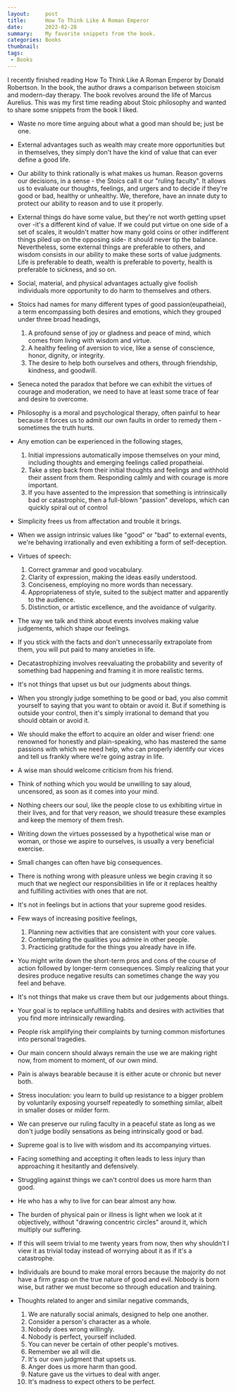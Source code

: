 ```yaml
---
layout:     post
title:      How To Think Like A Roman Emperor
date:       2022-02-28
summary:    My favorite snippets from the book. 
categories: Books
thumbnail:
tags:
 - Books
---
```


I recently finished reading How To Think Like A Roman Emperor by Donald Robertson. 
In the book, the author draws a comparison between stoicism and modern-day therapy. The book revolves around the life of Marcus Aurelius. This was my first time reading about Stoic philosophy and wanted to share some snippets from the book I liked. 


* Waste no more time arguing about what a good man should be; just be one. 

* External advantages such as wealth may create more opportunities but in themselves, they simply don't have the kind of value that can ever define a good life. 

* Our ability to think rationally is what makes us human. Reason governs our decisions, in a sense - the Stoics call it our "ruling faculty". It allows us to evaluate our thoughts, feelings, and urgers and to decide if they're good or bad, healthy or unhealthy. We, therefore, have an innate duty to protect our ability to reason and to use it properly. 

* External things do have some value, but they're not worth getting upset over -it's a different kind of value. If we could put virtue on one side of a set of scales, it wouldn't matter how many gold coins or other indifferent things piled up on the opposing side- it should never tip the balance. 
Nevertheless, some external things are preferable to others, and wisdom consists in our ability to make these sorts of value judgments. Life is preferable to death, wealth is preferable to poverty, health is preferable to sickness, and so on. 

* Social, material, and physical advantages actually give foolish individuals more opportunity to do harm to themselves and others. 

* Stoics had names for many different types of good passion(eupatheiai), a term encompassing both desires and emotions, which they grouped under three broad headings, 
	1. A profound sense of joy or gladness and peace of mind, which comes from living with wisdom and virtue. 
	2. A healthy feeling of aversion to vice, like a sense of conscience, honor, dignity, or integrity.
	3. The desire to help both ourselves and others, through friendship, kindness, and goodwill.

* Seneca noted the paradox that before we can exhibit the virtues of courage and moderation, we need to have at least some trace of fear and desire to overcome. 

* Philosophy is a moral and psychological therapy, often painful to hear because it forces us to admit our own faults in order to remedy them - sometimes the truth hurts. 

* Any emotion can be experienced in the following stages,
	1. Initial impressions automatically impose themselves on your mind, including thoughts and emerging feelings called propatheiai. 
	2. Take a step back from their initial thoughts and feelings and withhold their assent from them. Responding calmly and with courage is more important. 
	3. If you have assented to the impression that something is intrinsically bad or catastrophic, then a full-blown "passion" develops, which can quickly spiral out of control 

* Simplicity frees us from affectation and trouble it brings. 

* When we assign intrinsic values like "good" or "bad" to external events, we're behaving irrationally and even exhibiting a form of self-deception.

* Virtues of speech:
	1. Correct grammar and good vocabulary. 
	2. Clarity of expression, making the ideas easily understood. 
	3. Conciseness, employing no more words than necessary.
	4. Appropriateness of style, suited to the subject matter and apparently to the audience.
	5. Distinction, or artistic excellence, and the avoidance of vulgarity. 

* The way we talk and think about events involves making value judgements, which shape our feelings. 

* If you stick with the facts and don't unnecessarily extrapolate from them, you will put paid to many anxieties in life. 

* Decatastrophizing involves reevaluating the probability and severity of something bad happening and framing it in more realistic terms. 

* It's not things that upset us but our judgments about things. 

* When you strongly judge something to be good or bad, you also commit yourself to saying that you want to obtain or avoid it. But if something is outside your control, then it's simply irrational to demand that you should obtain or avoid it. 

* We should make the effort to acquire an older and wiser friend: one renowned for honestly and plain-speaking, who has mastered the same passions with which we need help, who can properly identify our vices and tell us frankly where we're going astray in life. 

* A wise man should welcome criticism from his friend. 

* Think of nothing which you would be unwilling to say aloud, uncensored, as soon as it comes into your mind. 

* Nothing cheers our soul, like the people close to us exhibiting virtue in their lives, and for that very reason, we should treasure these examples and keep the memory of them fresh. 

* Writing down the virtues possessed by a hypothetical wise man or woman, or those we aspire to ourselves, is usually a very beneficial exercise. 

* Small changes can often have big consequences. 

* There is nothing wrong with pleasure unless we begin craving it so much that we neglect our responsibilities in life or it replaces healthy and fulfilling activities with ones that are not. 

* It's not in feelings but in actions that your supreme good resides. 

* Few ways of increasing positive feelings, 
	1. Planning new activities that are consistent with your core values. 
	2. Contemplating the qualities you admire in other people. 
	3. Practicing gratitude for the things you already have in life. 

* You might write down the short-term pros and cons of the course of action followed by longer-term consequences. Simply realizing that your desires produce negative results can sometimes change the way you feel and behave. 

* It's not things that make us crave them but our judgements about things. 

* Your goal is to replace unfulfilling habits and desires with activities that you find more intrinsically rewarding.

* People risk amplifying their complaints by turning common misfortunes into personal tragedies. 

* Our main concern should always remain the use we are making right now, from moment to moment, of our own mind. 

* Pain is always bearable because it is either acute or chronic but never both. 

* Stress inoculation: you learn to build up resistance to a bigger problem by voluntarily exposing yourself repeatedly to something similar, albeit in smaller doses or milder form. 

* We can preserve our ruling faculty in a peaceful state as long as we don't judge bodily sensations as being intrinsically good or bad. 

* Supreme goal is to live with wisdom and its accompanying virtues. 

* Facing something and accepting it often leads to less injury than approaching it hesitantly and defensively. 

* Struggling against things we can't control does us more harm than good. 

* He who has a why to live for can bear almost any how. 

* The burden of physical pain or illness is light when we look at it objectively, without "drawing concentric circles" around it, which multiply our suffering. 

* If this will seem trivial to me twenty years from now, then why shouldn't I view it as trivial today instead of worrying about it as if it's a catastrophe. 

* Individuals are bound to make moral errors because the majority do not have a firm grasp on the true nature of good and evil. Nobody is born wise, but rather we must become so through education and training. 

* Thoughts related to anger and similar negative commands,
	1. We are naturally social animals, designed to help one another. 
	2. Consider a person's character as a whole. 
	3. Nobody does wrong willingly.
	4. Nobody is perfect, yourself included. 
	5. You can never be certain of other people's motives. 
	6. Remember we all will die. 
	7. It's our own judgment that upsets us. 
	8. Anger does us more harm than good. 
	9. Nature gave us the virtues to deal with anger.
	10. It's madness to expect others to be perfect. 


